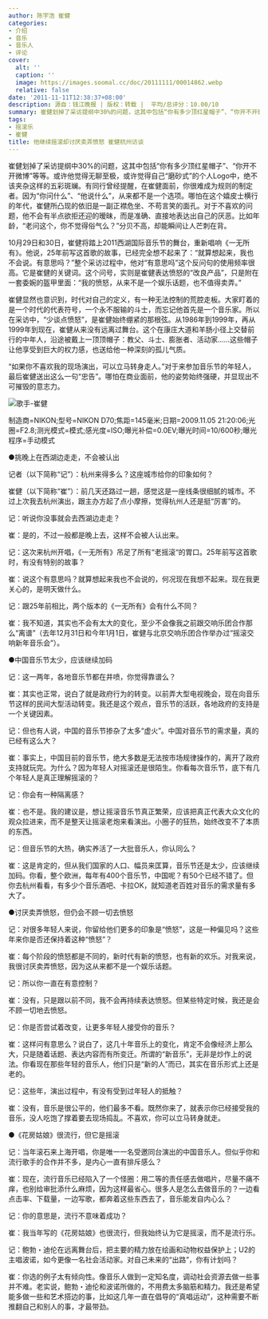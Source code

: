 ```yaml
---
author: 陈宇浩 崔健
categories:
- 介绍
- 音乐
- 音乐人
- 评论
cover:
  alt: ''
  caption: ''
  image: https://images.soomal.cc/doc/20111111/00014862.webp
  relative: false
date: '2011-11-11T12:38:37+08:00'
description: 源自：钱江晚报 | 版权：转载 |  平均/总评分：10.00/10
summary: 崔健划掉了采访提纲中30%的问题，这其中包括“你有多少顶红星帽子”、“你开不开微博”等等。或许他觉得无聊至极，或许觉得自己“磨砂式”的个人Logo中，绝不该夹杂这样的五彩斑斓。有同行曾经提醒，在崔健面前，你很难成为规则的制定者。因为“你问什么”、“他说什么”，从来都不是一个选项。哪怕在这个嬉皮士横行的年代……
tags:
- 摇滚乐
- 崔健
title: 他继续摇滚却讨厌卖弄愤怒 崔健杭州访谈
---
```


崔健划掉了采访提纲中30%的问题，这其中包括“你有多少顶红星帽子”、“你开不开微博”等等。或许他觉得无聊至极，或许觉得自己“磨砂式”的个人Logo中，绝不该夹杂这样的五彩斑斓。有同行曾经提醒，在崔健面前，你很难成为规则的制定者。因为“你问什么”、“他说什么”，从来都不是一个选项。哪怕在这个嬉皮士横行的年代，崔健所凸现的依旧是一副正襟危坐、不苟言笑的面孔。对于不喜欢的问题，他不会有半点欲拒还迎的暧昧，而是准确、直接地表达出自己的厌恶。比如年龄，“老问这个，你不觉得俗气么？”分贝不高，却能瞬间让人芒刺在背。

10月29日和30日，崔健将踏上2011西湖国际音乐节的舞台，重新唱响《一无所有》。他说，25年前写这首歌的故事，已经完全想不起来了：“就算想起来，我也不会说。有意思吗？”整个采访过程中，他对“有意思吗”这个反问句的使用频率很高。它是崔健的关键词。这个问号，实则是崔健表达愤怒的“改良产品”，只是附在一套委婉的盔甲里面：“我的愤怒，从来不是一个娱乐话题，也不值得卖弄。”

崔健显然也意识到，时代对自己的定义，有一种无法控制的荒腔走板。大家盯着的是一个时代的代表符号，一个永不服输的斗士，而忘记他首先是一个音乐家。所以在采访中，“少谈点愤怒”，是崔健始终绷紧的那根弦。从1986年到1999年，再从1999年到现在，崔健从来没有远离过舞台。这个在康庄大道和羊肠小径上交替前行的中年人，沿途被戴上一顶顶帽子：教父、斗士、膨胀者、活动家……这些帽子让他享受到巨大的权力感，也送给他一种深刻的孤儿气质。

“如果你不喜欢我的现场演出，可以立马转身走人。”对于来参加音乐节的年轻人，最后崔健送出这么一句“忠告”。哪怕在商业面前，他的姿势始终强硬，并显现出不可摧毁的意志力。 

![歌手-崔健](https://images.soomal.cc/doc/20111111/00014862.webp)

制造商=NIKON;型号=NIKON D70;焦距=145毫米;日期=2009.11.05 21:20:06;光圈=F2.8;测光模式=模式;感光度=ISO;曝光补偿=0.0EV;曝光时间=10/600秒;曝光程序=手动模式



●挑晚上在西湖边走走，不会被认出

记者（以下简称“记”）：杭州来得多么？这座城市给你的印象如何？

崔健（以下简称“崔”）：前几天还路过一趟，感觉这是一座线条很细腻的城市。不过上次我去杭州演出，跟主办方起了点小摩擦，觉得杭州人还是挺“厉害”的。

记：听说你没事就会去西湖边走走？

崔：是的，不过一般都是晚上去，这样不会被人认出来。

记：这次来杭州开唱，《一无所有》吊足了所有“老摇滚“的胃口。25年前写这首歌时，有没有特别的故事？

崔：说这个有意思吗？就算想起来我也不会说的，何况现在我想不起来。现在我更关心的，是明天做什么。

记：跟25年前相比，两个版本的《一无所有》会有什么不同？

崔：我不知道，其实也不会有太大的变化，至少不会像我之前跟交响乐团合作那么“离谱”（去年12月31日和今年1月1日，崔健与北京交响乐团合作举办过“摇滚交响新年音乐会”）。

●中国音乐节太少，应该继续加码

记：这一两年，各地音乐节都在井喷，你觉得靠谱么？

崔：其实也正常，说白了就是政府行为的转变。以前弄大型电视晚会，现在向音乐节这样的民间大型活动转变。我还是这个观点，音乐节的活跃，各地政府的支持是一个关键因素。

记：但也有人说，中国的音乐节掺杂了太多“虚火”。中国对音乐节的需求量，真的已经有这么大？

崔：事实上，中国目前的音乐节，绝大多数是无法按市场规律操作的，离开了政府支持就玩完。为什么？因为年轻人对摇滚还是很陌生。你看每次音乐节，底下有几个年轻人是真正理解摇滚的？

记：你会有一种隔离感？

崔：也不是。我的建议是，想让摇滚音乐节真正繁荣，应该把真正代表大众文化的观众拉进来，而不是整天让摇滚老炮来看演出。小圈子的狂热，始终改变不了本质的东西。

记：但音乐节的大热，确实养活了一大批音乐人，你认同么？

崔：这是肯定的，但从我们国家的人口、幅员来匡算，音乐节还是太少，应该继续加码。你看，整个欧洲，每年有400个音乐节，中国呢？有50个已经不错了。但你去杭州看看，有多少个音乐酒吧、卡拉OK，就知道老百姓对音乐的需求量有多大了。

●讨厌卖弄愤怒，但仍会不顾一切去愤怒

记：对很多年轻人来说，你留给他们更多的印象是“愤怒”，这是一种偏见吗？这些年来你是否还保持着这种“愤怒”？

崔：每个阶段的愤怒都是不同的，新时代有新的愤怒，也有新的欢乐。对我来说，我很讨厌卖弄愤怒，因为这从来都不是一个娱乐话题。

记：所以你一直在有意控制？

崔：没有，只是跟以前不同，我不会再持续表达愤怒。但某些特定时候，我还是会不顾一切地去愤怒。

记：你是否尝试着改变，让更多年轻人接受你的音乐？

崔：这样问有意思么？说白了，这几十年音乐上的变化，肯定不会像经济上那么大，只是随着话题、表达内容而有所变迁。所谓的“新音乐”，无非是炒作上的说法。你看现在那些年轻的音乐人，他们只是“新的人”而已，其实在音乐形式上还是老的。

记：这些年，演出过程中，有没有受到过年轻人的抵触？

崔：没有，音乐是很公平的，他们最多不看。既然你来了，就表示你已经接受我的音乐，没人吃饱了撑着要去现场捣乱。不喜欢，你可以立马转身就走。

●《花房姑娘》很流行，但它是摇滚

记：当年滚石来上海开唱，你是唯一一名受邀同台演出的中国音乐人。但似乎你和流行歌手的合作并不多，是内心一直有排斥感么？

崔：现在，流行音乐已经陷入了一个怪圈：用二等的责任感去做唱片，尽量不痛不痒，也别给审批添什么麻烦，因为这样最省心。很多人是怎么去做音乐的？一边看点击率、下载量，一边写歌，都奔着这些东西去了，音乐能发自内心么？

记：你的意思是，流行不意味着成功？

崔：我当年写的《花房姑娘》也很流行，但我始终认为它是摇滚，而不是流行乐。

记：鲍勃・迪伦在远离舞台后，把主要的精力放在绘画和动物权益保护上；U2的主唱波诺，如今更像一名社会活动家。对自己未来的“出路”，你有计划吗？

崔：你选的例子太有倾向性。像音乐人做到一定知名度，调动社会资源去做一些事并不难。老实说，鲍勃・迪伦和波诺所做的，不用费太多脑筋和精力。我还是希望能多做一些和艺术搭边的事，比如这几年一直在倡导的“真唱运动”，这种需要不断推翻自己和别人的事，才最带劲。